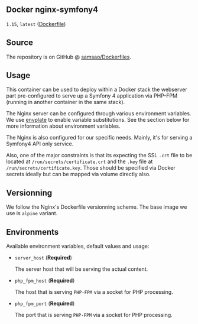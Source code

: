 ## Docker nginx-symfony4

`1.15`, `latest` ([Dockerfile](https://github.com/samsao/Dockerfiles/blob/develop/nginx-symfony4/Dockerfile))

## Source

The repository is on GitHub @ [samsao/Dockerfiles](https://github.com/samsao/Dockerfiles).

## Usage

This container can be used to deploy within a Docker stack the webserver part pre-configured to serve up a Symfony 4 application via PHP-FPM (running in another container in the same stack).

The Nginx server can be configured through various environment variables. We use [envplate](https://github.com/kreuzwerker/envplate) to enable variable substitutions. See the section below for more information about environment variables.

The Nginx is also configured for our specific needs. Mainly, it's for serving a Symfony4 API only service.

Also, one of the major constraints is that its expecting the SSL `.crt` file to be located at `/run/secrets/certificate.crt` and the `.key` file at `/run/secrets/certificate.key`. Those should be specified via Docker secrets ideally but can be mapped via volume directly also.

## Versionning

We follow the Nginx's Dockerfile versionning scheme. The base image we use is `alpine` variant.

## Environments

Available environment variables, default values and usage:

 * `server_host` (**Required**)

   The server host that will be serving the actual content.

 * `php_fpm_host` (**Required**)

   The host that is serving `PHP-FPM` via a socket for PHP processing.

 * `php_fpm_port` (**Required**)

   The port that is serving `PHP-FPM` via a socket for PHP processing.
